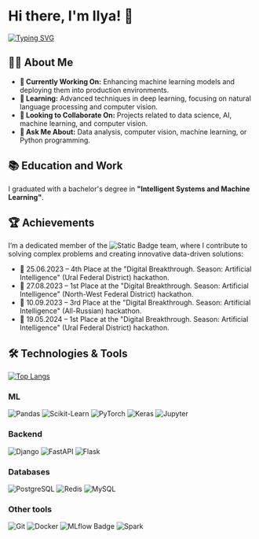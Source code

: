 # Hi there, I'm Ilya! 👋

[![Typing SVG](https://readme-typing-svg.herokuapp.com?color=%2336BCF7&lines=Data+scientist+/+ML-engineer)](https://git.io/typing-svg)

## 👨‍💻 About Me

- **🔭 Currently Working On:** Enhancing machine learning models and deploying them into production environments.
- **🌱 Learning:** Advanced techniques in deep learning, focusing on natural language processing and computer vision.
- **👯 Looking to Collaborate On:** Projects related to data science, AI, machine learning, and computer vision.
- **💬 Ask Me About:** Data analysis, computer vision, machine learning, or Python programming.

## 📚 Education and Work
I graduated with a bachelor's degree in **"Intelligent Systems and Machine Learning"**.

## 🏆 Achievements

I’m a dedicated member of the ![Static Badge](https://img.shields.io/badge/DataForce-D33847?style=flat&logo=rocket&logoColor=white) team, where I contribute to solving complex problems and creating innovative data-driven solutions:

- 📍 25.06.2023 – 4th Place at the "Digital Breakthrough. Season: Artificial Intelligence" (Ural Federal District) hackathon.  
- 🥇 27.08.2023 – 1st Place at the "Digital Breakthrough. Season: Artificial Intelligence" (North-West Federal District) hackathon.  
- 🥉 10.09.2023 – 3rd Place at the "Digital Breakthrough. Season: Artificial Intelligence" (All-Russian) hackathon.  
- 🥇 19.05.2024 – 1st Place at the "Digital Breakthrough. Season: Artificial Intelligence" (Ural Federal District) hackathon. 



## 🛠️ Technologies & Tools

[![Top Langs](https://github-readme-stats.vercel.app/api/top-langs/?username=Gerrux&layout=compact)](https://github.com/Gerrux/github-readme-stats)
### ML
![Pandas](https://img.shields.io/badge/Pandas-150458?style=for-the-badge&logo=pandas&logoColor=white)
![Scikit-Learn](https://img.shields.io/badge/Scikit--Learn-F7931E?style=for-the-badge&logo=scikit-learn&logoColor=white)
![PyTorch](https://img.shields.io/badge/PyTorch-EE4C2C?style=for-the-badge&logo=pytorch&logoColor=white)
![Keras](https://img.shields.io/badge/Keras-D00000?style=for-the-badge&logo=keras&logoColor=white)
![Jupyter](https://img.shields.io/badge/Jupyter-F37626?style=for-the-badge&logo=jupyter&logoColor=white)
### Backend
![Django](https://img.shields.io/badge/django%20rest-ff1709?style=for-the-badge&logo=django&logoColor=white)
![FastAPI](https://img.shields.io/badge/fastapi-109989?style=for-the-badge&logo=FASTAPI&logoColor=white)
![Flask](https://img.shields.io/badge/Flask-000000?style=for-the-badge&logo=flask&logoColor=white)
### Databases
![PostgreSQL](https://img.shields.io/badge/SQL-4479A1?style=for-the-badge&logo=postgresql&logoColor=white)
![Redis](https://img.shields.io/badge/redis-%23DD0031.svg?&style=for-the-badge&logo=redis&logoColor=white)
![MySQL](https://img.shields.io/badge/MySQL-005C84?style=for-the-badge&logo=mysql&logoColor=white)
### Other tools
![Git](https://img.shields.io/badge/Git-F05032?style=for-the-badge&logo=git&logoColor=white)
![Docker](https://img.shields.io/badge/Docker-2CA5E0?style=for-the-badge&logo=docker&logoColor=white)
![MLflow Badge](https://img.shields.io/badge/MLflow-0194E2?logo=mlflow&logoColor=fff&style=for-the-badge)
![Spark](https://img.shields.io/badge/Apache_Spark-FFFFFF?style=for-the-badge&logo=apachespark&logoColor=#E35A16)
